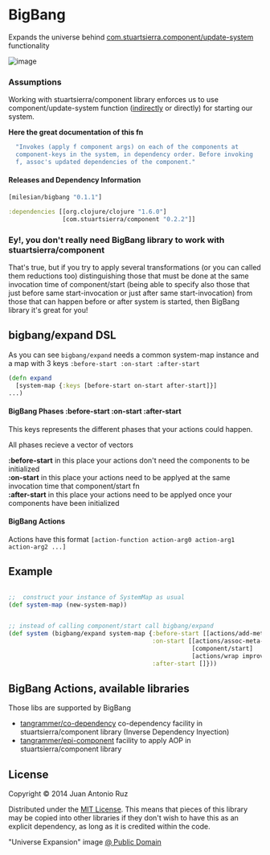 # BigBang

Expands the universe behind  [com.stuartsierra.component/update-system](https://github.com/stuartsierra/component/blob/master/src/com/stuartsierra/component.clj#L117) functionality 
 
![image](https://dl.dropboxusercontent.com/u/8688858/bigbang.png)


### Assumptions

Working with stuartsierra/component library enforces us to use component/update-system function ([indirectly](https://github.com/stuartsierra/component/blob/master/src/com/stuartsierra/component.clj#L143-L151) or directly) for starting our system.    

**Here the great documentation of this fn**
```clojure 
  "Invokes (apply f component args) on each of the components at
  component-keys in the system, in dependency order. Before invoking
  f, assoc's updated dependencies of the component."
```

#### Releases and Dependency Information


```clojure
[milesian/bigbang "0.1.1"]
```

```clojure
:dependencies [[org.clojure/clojure "1.6.0"]
               [com.stuartsierra/component "0.2.2"]]
```


### Ey!, you don't really need BigBang library to work with stuartsierra/component

That's true, but if you try to apply several transformations (or you can called them reductions too) distinguishing those that must be done at the same invocation time of component/start (being able to specify also those that just before same start-invocation or just after same start-invocation) from those that can happen before or after system is started, then BigBang library it's great for you! 




##  bigbang/expand DSL

As you can see ```bigbang/expand``` needs a common system-map instance  and a map with 3 keys ```:before-start :on-start :after-start``` 

```clojure 
(defn expand
  [system-map {:keys [before-start on-start after-start]}]
...)

```

#### BigBang Phases  :before-start :on-start :after-start

This keys represents the different phases that your actions could happen.  

All phases recieve a vector of vectors

**:before-start** in this place your actions don't need the components to be initialized   
**:on-start** in this place your actions need to be applyed at the same invocation time that component/start fn   
**:after-start** in this place your actions need to be applyed once your components have been initialized 




#### BigBang Actions

Actions have this format ```[action-function action-arg0 action-arg1 action-arg2 ...]```



## Example

```clojure

;;  construct your instance of SystemMap as usual
(def system-map (new-system-map))


;; instead of calling component/start call bigbang/expand 
(def system (bigbang/expand system-map {:before-start [[actions/add-meta-key system-map]]
                                        :on-start [[actions/assoc-meta-who-to-deps]
                                                   [component/start]
                                                   [actions/wrap improved-logging]]
                                        :after-start []}))

```


## BigBang Actions, available libraries 

Those libs are supported by BigBang

* [tangrammer/co-dependency](https://github.com/tangrammer/co-dependency) co-dependency facility in stuartsierra/component library (Inverse Dependency Inyection)
* [tangrammer/epi-component](https://github.com/tangrammer/epi-component) facility to apply AOP in stuartsierra/component library



## License

Copyright © 2014 Juan Antonio Ruz 

Distributed under the [MIT License](http://opensource.org/licenses/MIT). This means that pieces of this library may be copied into other libraries if they don't wish to have this as an explicit dependency, as long as it is credited within the code.

"Universe Expansion" image [@ Public Domain](http://commons.wikimedia.org/wiki/File:Universe_expansion2.png)
